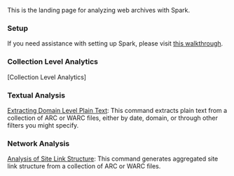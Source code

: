 This is the landing page for analyzing web archives with Spark.

### Setup

If you need assistance with setting up Spark, please visit [this walkthrough](https://github.com/lintool/warcbase/wiki/Installing-and-Running-Spark-under-OS-X).

### Collection Level Analytics

[Collection Level Analytics]

### Textual Analysis

[Extracting Domain Level Plain Text](https://github.com/lintool/warcbase/wiki/Spark:-Extracting-Domain-Level-Plain-Text): This command extracts plain text from a collection of ARC or WARC files, either by date, domain, or through other filters you might specify.

### Network Analysis

[Analysis of Site Link Structure](https://github.com/lintool/warcbase/wiki/Spark:-Analysis-of-Site-Link-Structure): This command generates aggregated site link structure from a collection of ARC or WARC files. 